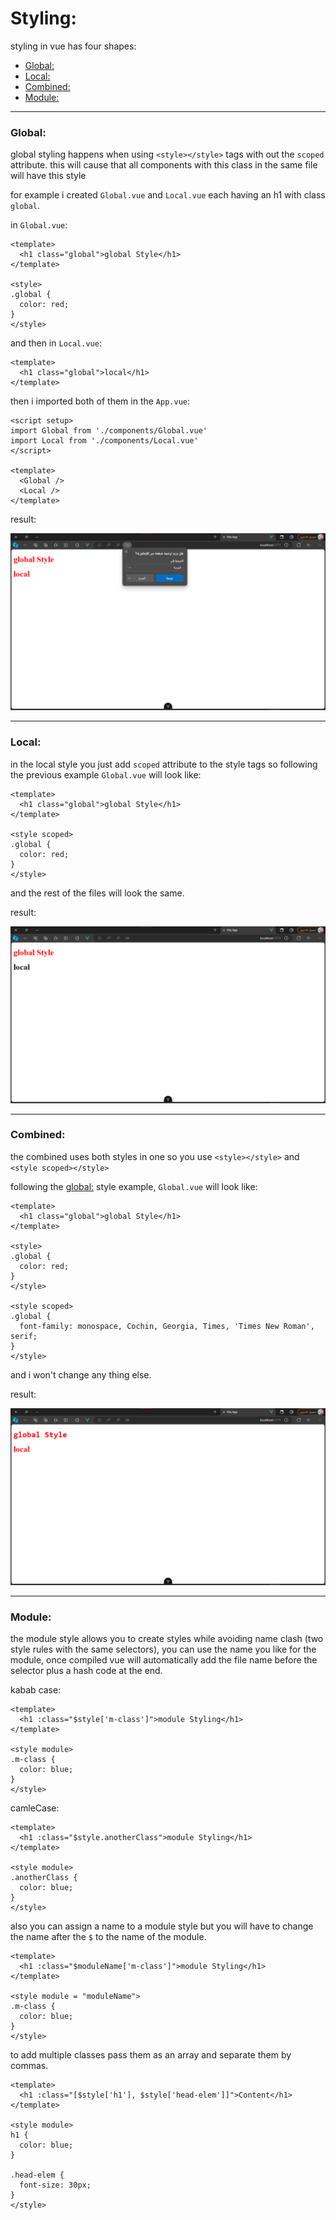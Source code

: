 # Styling:

styling in vue has four shapes:

- [Global:](#global)
- [Local:](#local)
- [Combined:](#combined)
- [Module:](#module)

---

### Global:

global styling happens when using `<style></style>` tags with out the `scoped` attribute. this will cause that all components with this class in the same file will have this style

for example i created `Global.vue` and `Local.vue` each having an h1 with class `global`.

in `Global.vue`:

```vue
<template>
  <h1 class="global">global Style</h1>
</template>

<style>
.global {
  color: red;
}
</style>

```

and then in `Local.vue`:

```vue
<template>
  <h1 class="global">local</h1>
</template>
```

then i imported both of them in the `App.vue`:

```vue
<script setup>
import Global from './components/Global.vue'
import Local from './components/Local.vue'
</script>

<template>
  <Global />
  <Local />
</template>

```

result:

![Output](Imgs/GLOBALSTYLEOUTPUT0.png)

---

### Local:

in the local style you just add `scoped` attribute to the style tags so following the previous example `Global.vue` will look like:

```vue
<template>
  <h1 class="global">global Style</h1>
</template>

<style scoped>
.global {
  color: red;
}
</style>

```

and the rest of the files will look the same.

result:

![Output](Imgs/LOCALSTYLINGOUTPUT0.png)

---

### Combined:

the combined uses both styles in one so you use `<style></style>` and `<style scoped></style>`

following the [global:](#global) style example, `Global.vue` will look like:

```vue
<template>
  <h1 class="global">global Style</h1>
</template>

<style>
.global {
  color: red;
}
</style>

<style scoped>
.global {
  font-family: monospace, Cochin, Georgia, Times, 'Times New Roman', serif;
}
</style>

```

and i won't change any thing else.

result:

![Output](Imgs/COMBINEDSTYLEOUTPUT0.png)

---

### Module:

the module style allows you to create styles while avoiding name clash (two style rules with the same selectors), you can use the name you like for the module, once compiled vue will automatically add the file name before the selector plus a hash code at the end.

kabab case:

```vue
<template>
  <h1 :class="$style['m-class']">module Styling</h1>
</template>

<style module>
.m-class {
  color: blue;
}
</style>
```

camleCase:

```vue
<template>
  <h1 :class="$style.anotherClass">module Styling</h1>
</template>

<style module>
.anotherClass {
  color: blue;
}
</style>

```

also you can assign a name to a module style but you will have to change the name after the `$` to the name of the module.

```vue
<template>
  <h1 :class="$moduleName['m-class']">module Styling</h1>
</template>

<style module = "moduleName">
.m-class {
  color: blue;
}
</style>

```

to add multiple classes pass them as an array and separate them by commas.

```vue
<template>
  <h1 :class="[$style['h1'], $style['head-elem']]">Content</h1>
</template>

<style module>
h1 {
  color: blue;
}

.head-elem {
  font-size: 30px;
}
</style>

```